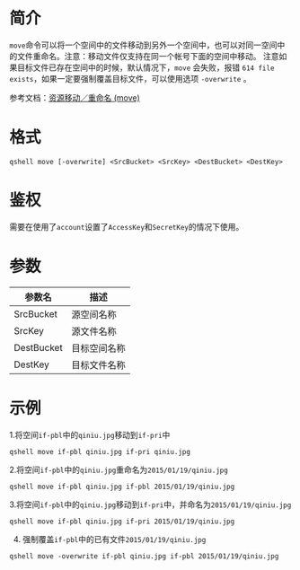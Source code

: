 # 简介

`move`命令可以将一个空间中的文件移动到另外一个空间中，也可以对同一空间中的文件重命名。注意：移动文件仅支持在同一个帐号下面的空间中移动。
注意如果目标文件已存在空间中的时候，默认情况下，`move` 会失败，报错 `614 file exists`，如果一定要强制覆盖目标文件，可以使用选项 `-overwrite` 。

参考文档：[资源移动／重命名 (move)](http://developer.qiniu.com/code/v6/api/kodo-api/rs/move.html)

# 格式

```
qshell move [-overwrite] <SrcBucket> <SrcKey> <DestBucket> <DestKey>
```

# 鉴权

需要在使用了`account`设置了`AccessKey`和`SecretKey`的情况下使用。

# 参数

|参数名|描述|
|--------|----------|
|SrcBucket|源空间名称|
|SrcKey|源文件名称|
|DestBucket|目标空间名称|
|DestKey|目标文件名称|

# 示例

1.将空间`if-pbl`中的`qiniu.jpg`移动到`if-pri`中

```
qshell move if-pbl qiniu.jpg if-pri qiniu.jpg
```

2.将空间`if-pbl`中的`qiniu.jpg`重命名为`2015/01/19/qiniu.jpg`

```
qshell move if-pbl qiniu.jpg if-pbl 2015/01/19/qiniu.jpg
```

3.将空间`if-pbl`中的`qiniu.jpg`移动到`if-pri`中，并命名为`2015/01/19/qiniu.jpg`

```
qshell move if-pbl qiniu.jpg if-pri 2015/01/19/qiniu.jpg
```

4. 强制覆盖`if-pbl`中的已有文件`2015/01/19/qiniu.jpg`

```
qshell move -overwrite if-pbl qiniu.jpg if-pbl 2015/01/19/qiniu.jpg
```